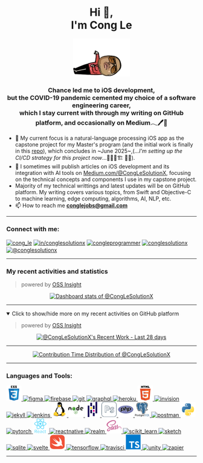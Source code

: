 <h1 align="center">Hi 👋,<br/>I'm Cong Le</h1>

<p align="center">
  <img src="assets/images/My-meme-original.png" alt="My original meme logo" width="150" height="100"/>
</p>

<h3 align="center">Chance led me to iOS development, <br> but the COVID-19 pandemic cemented my choice of a software engineering career, <br> which I stay current with through my writing on GitHub platform, and occasionally on Medium𓂃🖊📱</h3>

- 🔭 My current focus is a natural-language processing iOS app as the capstone project for my Master's program (and the initial work is finally in this [repo](https://github.com/CongLeSolutionX/On_device_real_time_AI_assistant)), which concludes in ~June 2025~,(...*I'm setting up the CI/CD strategy for this project now*...👨🏼‍💻🏗 🧠🤖).
- 📝 I sometimes will publish articles on iOS development and its integration with AI tools on [Medium.com/@CongLeSolutionX](https://www.medium.com/@CongLeSolutionX), focusing on the technical concepts and components I use in my capstone project.
- Majority of my technical writtings and latest updates will be on GitHub platform. My writing covers various topics, from Swift and Objective-C to machine learning, edge computing, algorithms, AI, NLP, etc.
- 📫 How to reach me **conglejobs@gmail.com**
<!-- 
- 🔭 I’m currently working on iOS mobile app development.
- 🌱 I’m currently learning **Generative AI**, **Cryptos**, **Stock Trading**, **Python**, **Pine Script**
- 👯 I’m looking to collaborate on [OpenAI API](https://platform.openai.com/docs/introduction), [ChatGPT](https://openai.com/blog/chatgpt), [GPT-4](https://openai.com/research/gpt-4), [ChatGPT and Whisper APIs](https://openai.com/blog/introducing-chatgpt-and-whisper-apis), and [DALL-E-2](https://openai.com/product/dall-e-2), etc. (I'm reviewing my recent projects and updating these frameworks and APIs. Stay tuned!).
- 👨‍💻 All of my projects are available at [CongLeSolutionX.tech](https://CongLeSolutionX.tech) (I'm working on uploading more recent projects to that page. Stay tuned!)
- 📝 I regularly write articles on [Medium.com/@CongLeSolutionX](https://www.medium.com/@CongLeSolutionX) and [CongLeSolutionX.tech](https://CongLeSolutionX.tech)
- 💬 Ask me about **Swift, Objective C, iOS mobile development, and AI tools to generate various media types** (I am reviewing my content categories. Stay tuned!)
- 📫 How to reach me **conglejobs@gmail.com**
- 📄 Know about my experiences [CongLeSolutionX.tech](https://CongLeSolutionX.tech) (Under the process of updating my content and experiences on the website)
-->


<!-- TEMPLATE
![Stats](https://github-readme-stats.vercel.app/api?username=kkeisuke&count_private=true&show_icons=true&hide=prs,issues,contribs&hide_border=true&theme=vue-dark)
![Language](https://github-readme-stats.vercel.app/api/top-langs/?username=kkeisuke&layout=compact&hide_border=true&theme=vue-dark)

[![My Skills](https://skillicons.dev/icons?i=ts,vue,vite,nuxtjs,html,css,bootstrap,tailwind,nodejs,go,postgres,mysql,vscode,netlify,cloudflare)](https://skillicons.dev)

Here are some ideas to get you started:

- 🔭 I’m currently working on ...
- 🌱 I’m currently learning ...
- 👯 I’m looking to collaborate on ...
- 🤔 I’m looking for help with ...
- 💬 Ask me about ...
- 📫 How to reach me: ...
- 😄 Pronouns: ...
- ⚡ Fun fact: ...
-->

*************

<h3 align="left">Connect with me:</h3>
<p align="left">
<a href="https://twitter.com/cong_le" target="blank"><img align="center" src="https://raw.githubusercontent.com/rahuldkjain/github-profile-readme-generator/master/src/images/icons/Social/twitter.svg" alt="cong_le" height="30" width="40" /></a>
<a href="https://linkedin.com/in/in/conglesolutionx" target="blank"><img align="center" src="https://raw.githubusercontent.com/rahuldkjain/github-profile-readme-generator/master/src/images/icons/Social/linked-in-alt.svg" alt="in/conglesolutionx" height="30" width="40" /></a>
<a href="https://fb.com/congleprogrammer" target="blank"><img align="center" src="https://raw.githubusercontent.com/rahuldkjain/github-profile-readme-generator/master/src/images/icons/Social/facebook.svg" alt="congleprogrammer" height="30" width="40" /></a>
<a href="https://instagram.com/conglesolutionx" target="blank"><img align="center" src="https://raw.githubusercontent.com/rahuldkjain/github-profile-readme-generator/master/src/images/icons/Social/instagram.svg" alt="conglesolutionx" height="30" width="40" /></a>
<a href="https://medium.com/@conglesolutionx" target="blank"><img align="center" src="https://raw.githubusercontent.com/rahuldkjain/github-profile-readme-generator/master/src/images/icons/Social/medium.svg" alt="@conglesolutionx" height="30" width="40" /></a>
</p>

*************

<div align="left"><a name="my-activities"></a>

<h3 align="left">My recent activities and statistics</h3>

> powered by [OSS Insight](https://ossinsight.io)

<!-- My GitHub dashboard stats -->

<a href="https://next.ossinsight.io/widgets/official/compose-user-dashboard-stats?user_id=31250006" target="_blank" style="display: block" align="center">
  <picture>
    <source media="(prefers-color-scheme: dark)" srcset="https://next.ossinsight.io/widgets/official/compose-user-dashboard-stats/thumbnail.png?user_id=31250006&image_size=auto&color_scheme=dark" width="771" height="auto">
    <img alt="Dashboard stats of @CongLeSolutionX" src="https://next.ossinsight.io/widgets/official/compose-user-dashboard-stats/thumbnail.png?user_id=31250006&image_size=auto&color_scheme=light" width="771" height="auto">
  </picture>
</a>
  
</div>
  
---

<div align="left"><a name="my-activities"></a>

<details open>
<summary>Click to show/hide more on my recent activities on GitHub platform</summary>

> powered by [OSS Insight](https://ossinsight.io)
> 
<!-- My recent works in 28 days -->

<a href="https://next.ossinsight.io/widgets/official/compose-currently-working-on?user_id=31250006&activity_type=all" target="_blank" style="display: block" align="center">
  <picture>
    <source media="(prefers-color-scheme: dark)" srcset="https://next.ossinsight.io/widgets/official/compose-currently-working-on/thumbnail.png?user_id=31250006&activity_type=all&image_size=auto&color_scheme=dark" width="771" height="auto">
    <img alt="@CongLeSolutionX's Recent Work - Last 28 days" src="https://next.ossinsight.io/widgets/official/compose-currently-working-on/thumbnail.png?user_id=31250006&activity_type=all&image_size=auto&color_scheme=light" width="771" height="auto">
  </picture>
</a>

---

<!-- My contribution time distribution -->

<a href="https://next.ossinsight.io/widgets/official/analyze-user-contribution-time-distribution?user_id=31250006&period=all_times" target="_blank" style="display: block" align="center">
  <picture>
    <source media="(prefers-color-scheme: dark)" srcset="https://next.ossinsight.io/widgets/official/analyze-user-contribution-time-distribution/thumbnail.png?user_id=31250006&period=all_times&image_size=auto&color_scheme=dark" width="771" height="auto">
    <img alt="Contribution Time Distribution of @CongLeSolutionX" src="https://next.ossinsight.io/widgets/official/analyze-user-contribution-time-distribution/thumbnail.png?user_id=31250006&period=all_times&image_size=auto&color_scheme=light" width="771" height="auto">
  </picture>
</a>


</details>

</div>

*************

<h3 align="left">Languages and Tools:</h3>
<p align="left">
  <a href="https://www.w3schools.com/css/" target="_blank" rel="noreferrer">
    <img src="https://raw.githubusercontent.com/devicons/devicon/master/icons/css3/css3-original-wordmark.svg" alt="css3" width="40" height="40"/>
  </a>
  <a href="https://www.figma.com/" target="_blank" rel="noreferrer">
    <img src="https://www.vectorlogo.zone/logos/figma/figma-icon.svg" alt="figma" width="40" height="40"/>
  </a>
  <a href="https://firebase.google.com/" target="_blank" rel="noreferrer">
    <img src="https://www.vectorlogo.zone/logos/firebase/firebase-icon.svg" alt="firebase" width="40" height="40"/>
  </a>
  <a href="https://git-scm.com/" target="_blank" rel="noreferrer">
    <img src="https://www.vectorlogo.zone/logos/git-scm/git-scm-icon.svg" alt="git" width="40" height="40"/>
  </a>
  <a href="https://graphql.org" target="_blank" rel="noreferrer">
    <img src="https://www.vectorlogo.zone/logos/graphql/graphql-icon.svg" alt="graphql" width="40" height="40"/>
  </a>
  <a href="https://heroku.com" target="_blank" rel="noreferrer">
    <img src="https://www.vectorlogo.zone/logos/heroku/heroku-icon.svg" alt="heroku" width="40" height="40"/>
  </a>
  <a href="https://www.w3.org/html/" target="_blank" rel="noreferrer">
    <img src="https://raw.githubusercontent.com/devicons/devicon/master/icons/html5/html5-original-wordmark.svg" alt="html5" width="40" height="40"/>
  </a>
  <a href="https://www.invisionapp.com/" target="_blank" rel="noreferrer">
    <img src="https://www.vectorlogo.zone/logos/invisionapp/invisionapp-icon.svg" alt="invision" width="40" height="40"/>
  </a>
  <a href="https://jekyllrb.com/" target="_blank" rel="noreferrer">
    <img src="https://www.vectorlogo.zone/logos/jekyllrb/jekyllrb-icon.svg" alt="jekyll" width="40" height="40"/>
  </a>
  <a href="https://www.jenkins.io" target="_blank" rel="noreferrer">
    <img src="https://www.vectorlogo.zone/logos/jenkins/jenkins-icon.svg" alt="jenkins" width="40" height="40"/>
  </a>
  <a href="https://www.linux.org/" target="_blank" rel="noreferrer">
    <img src="https://raw.githubusercontent.com/devicons/devicon/master/icons/linux/linux-original.svg" alt="linux" width="40" height="40"/>
  </a>
  <a href="https://nodejs.org" target="_blank" rel="noreferrer">
    <img src="https://raw.githubusercontent.com/devicons/devicon/master/icons/nodejs/nodejs-original-wordmark.svg" alt="nodejs" width="40" height="40"/>
  </a>
  <a href="https://pandas.pydata.org/" target="_blank" rel="noreferrer">
    <img src="https://raw.githubusercontent.com/devicons/devicon/2ae2a900d2f041da66e950e4d48052658d850630/icons/pandas/pandas-original.svg" alt="pandas" width="40" height="40"/>
  </a>
  <a href="https://www.photoshop.com/en" target="_blank" rel="noreferrer">
    <img src="https://raw.githubusercontent.com/devicons/devicon/master/icons/photoshop/photoshop-line.svg" alt="photoshop" width="40" height="40"/>
  </a>
  <a href="https://www.php.net" target="_blank" rel="noreferrer">
    <img src="https://raw.githubusercontent.com/devicons/devicon/master/icons/php/php-original.svg" alt="php" width="40" height="40"/>
  </a>
  <a href="https://www.postgresql.org" target="_blank" rel="noreferrer">
    <img src="https://raw.githubusercontent.com/devicons/devicon/master/icons/postgresql/postgresql-original-wordmark.svg" alt="postgresql" width="40" height="40"/>
  </a>
  <a href="https://postman.com" target="_blank" rel="noreferrer">
    <img src="https://www.vectorlogo.zone/logos/getpostman/getpostman-icon.svg" alt="postman" width="40" height="40"/>
  </a>
  <a href="https://www.python.org" target="_blank" rel="noreferrer">
    <img src="https://raw.githubusercontent.com/devicons/devicon/master/icons/python/python-original.svg" alt="python" width="40" height="40"/>
  </a>
  <a href="https://pytorch.org/" target="_blank" rel="noreferrer">
    <img src="https://www.vectorlogo.zone/logos/pytorch/pytorch-icon.svg" alt="pytorch" width="40" height="40"/>
  </a>
  <a href="https://reactjs.org/" target="_blank" rel="noreferrer">
    <img src="https://raw.githubusercontent.com/devicons/devicon/master/icons/react/react-original-wordmark.svg" alt="react" width="40" height="40"/>
  </a>
  <a href="https://reactnative.dev/" target="_blank" rel="noreferrer">
    <img src="https://reactnative.dev/img/header_logo.svg" alt="reactnative" width="40" height="40"/>
  </a>
  <a href="https://realm.io/" target="_blank" rel="noreferrer">
    <img src="https://raw.githubusercontent.com/bestofjs/bestofjs-webui/8665e8c267a0215f3159df28b33c365198101df5/public/logos/realm.svg" alt="realm" width="40" height="40"/>
  </a>
  <a href="https://sass-lang.com" target="_blank" rel="noreferrer">
    <img src="https://raw.githubusercontent.com/devicons/devicon/master/icons/sass/sass-original.svg" alt="sass" width="40" height="40"/>
  </a>
  <a href="https://scikit-learn.org/" target="_blank" rel="noreferrer">
    <img src="https://upload.wikimedia.org/wikipedia/commons/0/05/Scikit_learn_logo_small.svg" alt="scikit_learn" width="40" height="40"/>
  </a>
  <a href="https://www.sketch.com/" target="_blank" rel="noreferrer">
    <img src="https://www.vectorlogo.zone/logos/sketchapp/sketchapp-icon.svg" alt="sketch" width="40" height="40"/>
  </a>
  <a href="https://www.sqlite.org/" target="_blank" rel="noreferrer">
    <img src="https://www.vectorlogo.zone/logos/sqlite/sqlite-icon.svg" alt="sqlite" width="40" height="40"/>
  </a>
  <a href="https://svelte.dev" target="_blank" rel="noreferrer">
    <img src="https://upload.wikimedia.org/wikipedia/commons/1/1b/Svelte_Logo.svg" alt="svelte" width="40" height="40"/>
  </a>
  <a href="https://developer.apple.com/swift/" target="_blank" rel="noreferrer">
    <img src="https://raw.githubusercontent.com/devicons/devicon/master/icons/swift/swift-original.svg" alt="swift" width="40" height="40"/>
  </a>
  <a href="https://www.tensorflow.org" target="_blank" rel="noreferrer">
    <img src="https://www.vectorlogo.zone/logos/tensorflow/tensorflow-icon.svg" alt="tensorflow" width="40" height="40"/>
  </a>
  <a href="https://travis-ci.org" target="_blank" rel="noreferrer">
    <img src="https://www.vectorlogo.zone/logos/travis-ci/travis-ci-icon.svg" alt="travisci" width="40" height="40"/>
  </a>
  <a href="https://www.typescriptlang.org/" target="_blank" rel="noreferrer">
    <img src="https://raw.githubusercontent.com/devicons/devicon/master/icons/typescript/typescript-original.svg" alt="typescript" width="40" height="40"/>
  </a>
  <a href="https://unity.com/" target="_blank" rel="noreferrer">
    <img src="https://www.vectorlogo.zone/logos/unity3d/unity3d-icon.svg" alt="unity" width="40" height="40"/>
  </a>
  <a href="https://zapier.com" target="_blank" rel="noreferrer">
    <img src="https://www.vectorlogo.zone/logos/zapier/zapier-icon.svg" alt="zapier" width="40" height="40"/>
  </a>
</p>

** ***********
